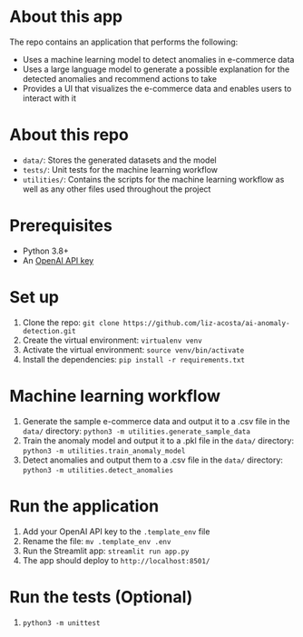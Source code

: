 # About this app
The repo contains an application that performs the following:
* Uses a machine learning model to detect anomalies in e-commerce data
* Uses a large language model to generate a possible explanation for the detected anomalies and recommend actions to take
* Provides a UI that visualizes the e-commerce data and enables users to interact with it

# About this repo
- `data/`: Stores the generated datasets and the model
- `tests/`: Unit tests for the machine learning workflow
- `utilities/`: Contains the scripts for the machine learning workflow as well as any other files used throughout the project

# Prerequisites
* Python 3.8+
* An [OpenAI API key](https://platform.openai.com/docs/api-reference/authentication)

# Set up
1. Clone the repo: `git clone https://github.com/liz-acosta/ai-anomaly-detection.git`
2. Create the virtual environment: `virtualenv venv`
3. Activate the virtual environment: `source venv/bin/activate`
4. Install the dependencies: `pip install -r requirements.txt`

# Machine learning workflow
1. Generate the sample e-commerce data and output it to a .csv file in the `data/` directory: `python3 -m utilities.generate_sample_data`
2. Train the anomaly model and output it to a .pkl file in the `data/` directory: `python3 -m utilities.train_anomaly_model`
3. Detect anomalies and output them to a .csv file in the `data/` directory: `python3 -m utilities.detect_anomalies`

# Run the application
1. Add your OpenAI API key to the `.template_env` file
2. Rename the file: `mv .template_env .env`
3. Run the Streamlit app: `streamlit run app.py`
4. The app should deploy to `http://localhost:8501/`

# Run the tests (Optional)
1. `python3 -m unittest`